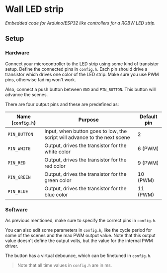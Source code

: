 # Wall LED strip

_Embedded code for Arduino/ESP32 like controllers for a RGBW LED strip._

## Setup

### Hardware

Connect your microcontroller to the LED strip using some kind of transistor setup. Define the connected pins in `config.h`. Each pin should drive a transistor which drives one color of the LED strip. Make sure you use PWM pins, otherwise fading won't work.

Also, connect a push button between `GND` and `PIN_BUTTON`. This button will advance the scenes. 

There are four output pins and these are predefined as:

| Name (`config.h`) | Purpose | Default pin |
| --- | --- | --- |
| `PIN_BUTTON` | Input, when button goes to low, the script will advance to the next scene | 2 |
| `PIN_WHITE` | Output, drives the transistor for the white color | 6 (PWM) |
| `PIN_RED` | Output, drives the transistor for the red color | 9 (PWM) |
| `PIN_GREEN` | Output, drives the transistor for the green color | 10 (PWM) |
| `PIN_BLUE` | Output, drives the transistor for the blue color | 11 (PWM) |

### Software

As previous mentioned, make sure to specify the correct pins in `config.h`.

You can also edit some parameters in `config.h`, like the cycle period for some of the scenes and the max PWM output value. Note that this output value doesn't define the output volts, but the value for the internal PWM driver. 

The button has a virtual debounce, which can be finetuned in `config.h`.

> Note that all time values in `config.h` are in ms.

